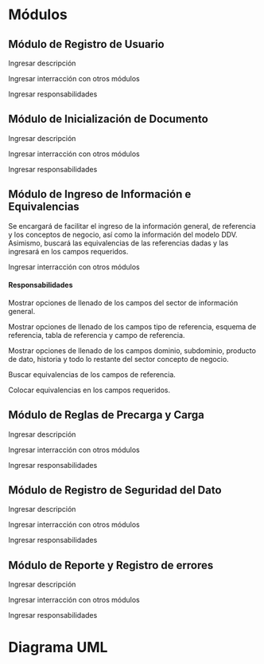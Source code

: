 # Módulos

## Módulo de Registro de Usuario

Ingresar descripción

Ingresar interracción con otros módulos

Ingresar responsabilidades

## Módulo de Inicialización de Documento

Ingresar descripción

Ingresar interracción con otros módulos

Ingresar responsabilidades

## Módulo de Ingreso de Información e Equivalencias

Se encargará de facilitar el ingreso de la información general, de referencia y los conceptos de negocio, así como la información del modelo DDV. Asimismo, buscará las equivalencias de las referencias dadas y las ingresará en los campos requeridos.

Ingresar interracción con otros módulos

#### Responsabilidades

Mostrar opciones de llenado de los campos del sector de información general.

Mostrar opciones de llenado de los campos tipo de referencia, esquema de referencia, tabla de referencia y campo de referencia.

Mostrar opciones de llenado de los campos dominio, subdominio, producto de dato, historia y todo lo restante del sector concepto de negocio.

Buscar equivalencias de los campos de referencia.

Colocar equivalencias en los campos requeridos.

## Módulo de Reglas de Precarga y Carga 

Ingresar descripción

Ingresar interracción con otros módulos

Ingresar responsabilidades

## Módulo de Registro de Seguridad del Dato

Ingresar descripción

Ingresar interracción con otros módulos

Ingresar responsabilidades

## Módulo de  Reporte y Registro de errores

Ingresar descripción

Ingresar interracción con otros módulos

Ingresar responsabilidades

# Diagrama UML